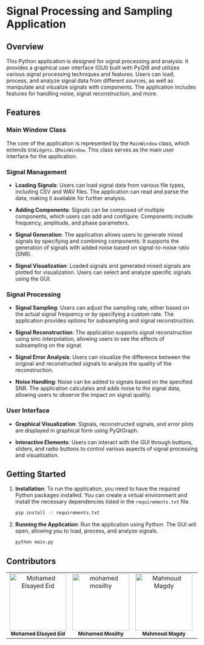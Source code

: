 # Signal Processing and Sampling Application

## Overview

This Python application is designed for signal processing and analysis. It provides a graphical user interface (GUI) built with PyQt6 and utilizes various signal processing techniques and features. Users can load, process, and analyze signal data from different sources, as well as manipulate and visualize signals with components. The application includes features for handling noise, signal reconstruction, and more.

## Features

### Main Window Class

The core of the application is represented by the `MainWindow` class, which extends `QtWidgets.QMainWindow`. This class serves as the main user interface for the application.

### Signal Management

- **Loading Signals**: Users can load signal data from various file types, including CSV and WAV files. The application can read and parse the data, making it available for further analysis.

- **Adding Components**: Signals can be composed of multiple components, which users can add and configure. Components include frequency, amplitude, and phase parameters.

- **Signal Generation**: The application allows users to generate mixed signals by specifying and combining components. It supports the generation of signals with added noise based on signal-to-noise ratio (SNR).

- **Signal Visualization**: Loaded signals and generated mixed signals are plotted for visualization. Users can select and analyze specific signals using the GUI.

### Signal Processing

- **Signal Sampling**: Users can adjust the sampling rate, either based on the actual signal frequency or by specifying a custom rate. The application provides options for subsampling and signal reconstruction.

- **Signal Reconstruction**: The application supports signal reconstruction using sinc interpolation, allowing users to see the effects of subsampling on the signal.

- **Signal Error Analysis**: Users can visualize the difference between the original and reconstructed signals to analyze the quality of the reconstruction.

- **Noise Handling**: Noise can be added to signals based on the specified SNR. The application calculates and adds noise to the signal data, allowing users to observe the impact on signal quality.

### User Interface

- **Graphical Visualization**: Signals, reconstructed signals, and error plots are displayed in graphical form using PyQtGraph.

- **Interactive Elements**: Users can interact with the GUI through buttons, sliders, and radio buttons to control various aspects of signal processing and visualization.

## Getting Started

1. **Installation**: To run the application, you need to have the required Python packages installed. You can create a virtual environment and install the necessary dependencies listed in the `requirements.txt` file.

   ```bash
   pip install -r requirements.txt
   ```

2. **Running the Application**: Run the application using Python. The GUI will open, allowing you to load, process, and analyze signals.

   ```bash
   python main.py
   ```

## Contributors <a name = "Contributors"></a>
<table>
  <tr>
    <td align="center">
    <a href="https://github.com/MohamedMandour10" target="_black">
    <img src="https://avatars.githubusercontent.com/u/115044826?v=4" width="150px;" alt="Mohamed Elsayed Eid"/>
    <br />
    <sub><b>Mohamed Elsayed Eid</b></sub></a>
    </td>
    <td align="center">
    <a href="https://github.com/mohamedmosilhy" target="_black">
    <img src="https://avatars.githubusercontent.com/u/93820559?v=4" width="150px;" alt="mohamed mosilhy"/>
    <br />
    <sub><b>Mohamed Mosilhy</b></sub></a>
    </td>
    <td align="center">
    <a href="https://github.com/MahmoudMagdy404" target="_black">
    <img src="https://avatars.githubusercontent.com/u/83336074?v=4" width="150px;" alt="Mahmoud Magdy"/>
    <br />
    <sub><b>Mahmoud Magdy</b></sub></a>
    </td>
    <td align="center">
    <a href="https://github.com/joyou159" target="_black">
    <img src="https://avatars.githubusercontent.com/u/85418161?v=4" width="150px;" alt="Youssef Ahmed"/>
    <br />
    <sub><b>Youssef Ahmed</b></sub></a>
    </td>
      </tr>

